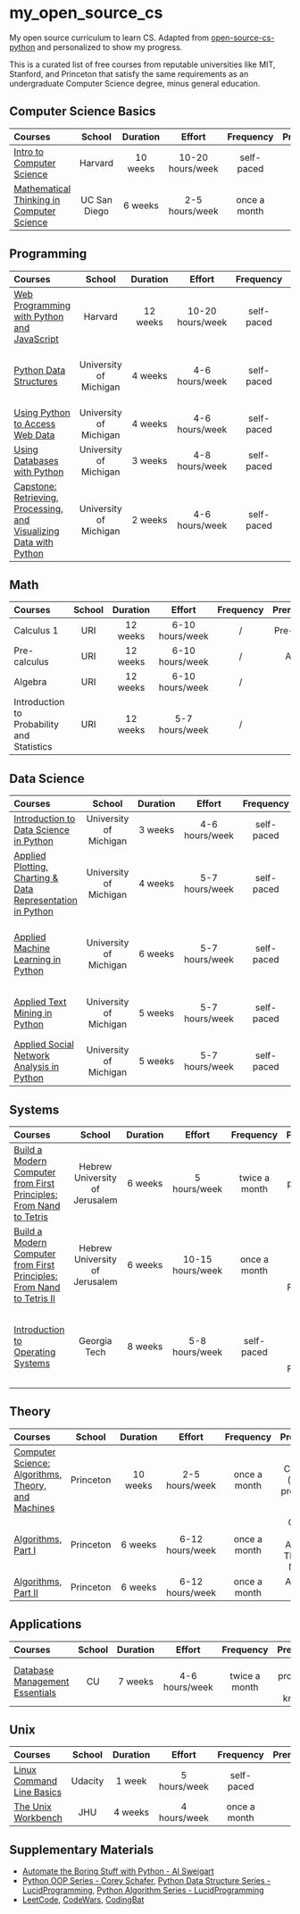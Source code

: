 # my_open_source_cs
My open source curriculum to learn CS. Adapted from [open-source-cs-python](https://github.com/ForrestKnight/open-source-cs-python) and personalized to show my progress.

This is a curated list of free courses from reputable universities like MIT, Stanford, and Princeton that satisfy the same requirements as an undergraduate Computer Science degree, minus general education.

## Computer Science Basics

Courses | School | Duration | Effort | Frequency | Prerequisites | Status
:-- | :--: | :--: | :--: | :--: | :--: | :--:
[Intro to Computer Science](https://www.edx.org/course/cs50s-introduction-computer-science-harvardx-cs50x) | Harvard | 10 weeks | 10-20 hours/week | self-paced | none | ✔️
[Mathematical Thinking in Computer Science](https://click.linksynergy.com/deeplink?id=PtFMiHYfEVk&mid=40328&murl=https%3A%2F%2Fwww.coursera.org%2Flearn%2Fwhat-is-a-proof) | UC San Diego | 6 weeks | 2-5 hours/week | once a month | none

## Programming

Courses | School | Duration | Effort | Frequency | Prerequisites | Status
:-- | :--: | :--: | :--: | :--: | :--: | :--:
[Web Programming with Python and JavaScript](https://cs50.harvard.edu/web/2020/) | Harvard | 12 weeks | 10-20 hours/week | self-paced | Intro to Computer Science | ✔️
[Python Data Structures](https://click.linksynergy.com/deeplink?id=PtFMiHYfEVk&mid=40328&murl=https%3A%2F%2Fwww.coursera.org%2Flearn%2Fpython-data)| University of Michigan | 4 weeks | 4-6 hours/week | self-paced | Web Programming with Python and JavaScript | ✔️
[Using Python to Access Web Data](https://click.linksynergy.com/deeplink?id=PtFMiHYfEVk&mid=40328&murl=https%3A%2F%2Fwww.coursera.org%2Flearn%2Fpython-network-data)| University of Michigan | 4 weeks | 4-6 hours/week | self-paced | Python Data Structures
[Using Databases with Python](https://click.linksynergy.com/deeplink?id=PtFMiHYfEVk&mid=40328&murl=https%3A%2F%2Fwww.coursera.org%2Flearn%2Fpython-databases)| University of Michigan | 3 weeks | 4-8 hours/week | self-paced | Using Python to Access Web Data
[Capstone: Retrieving, Processing, and Visualizing Data with Python](https://click.linksynergy.com/deeplink?id=PtFMiHYfEVk&mid=40328&murl=https%3A%2F%2Fwww.coursera.org%2Flearn%2Fpython-data-visualization) | University of Michigan | 2 weeks | 4-6 hours/week | self-paced | Using Databases with Python

## Math

Courses | School | Duration | Effort | Frequency | Prerequisites | Status
:-- | :--: | :--: | :--: | :--: | :--: | :--:
Calculus 1 | URI | 12 weeks | 6-10 hours/week | / | Pre-calculus | ✔️
Pre-calculus | URI | 12 weeks | 6-10 hours/week | / | Algebra | ✔️
Algebra | URI | 12 weeks | 6-10 hours/week | / | none | ✔️
Introduction to Probability and Statistics | URI | 12 weeks | 5-7 hours/week | / | none | ✔️

## Data Science

Courses | School | Duration | Effort | Frequency | Prerequisites | Status
:-- | :--: | :--: | :--: | :--: | :--: | :--:
[Introduction to Data Science in Python](https://click.linksynergy.com/deeplink?id=PtFMiHYfEVk&mid=40328&murl=https%3A%2F%2Fwww.coursera.org%2Flearn%2Fpython-data-analysis) | University of Michigan | 3 weeks | 4-6 hours/week | self-paced | basic programming knowledge
[Applied Plotting, Charting & Data Representation in Python](https://click.linksynergy.com/deeplink?id=PtFMiHYfEVk&mid=40328&murl=https%3A%2F%2Fwww.coursera.org%2Flearn%2Fpython-plotting) | University of Michigan | 4 weeks | 5-7 hours/week | self-paced | Introduction to Data Science in Python
[Applied Machine Learning in Python](https://click.linksynergy.com/deeplink?id=PtFMiHYfEVk&mid=40328&murl=https%3A%2F%2Fwww.coursera.org%2Flearn%2Fpython-machine-learning) | University of Michigan | 6 weeks | 5-7 hours/week | self-paced | Applied Plotting, Charting & Data Representation in Python
[Applied Text Mining in Python](https://click.linksynergy.com/deeplink?id=PtFMiHYfEVk&mid=40328&murl=https%3A%2F%2Fwww.coursera.org%2Flearn%2Fpython-text-mining) | University of Michigan | 5 weeks | 5-7 hours/week | self-paced | Applied Machine Learning in Python
[Applied Social Network Analysis in Python](https://click.linksynergy.com/deeplink?id=PtFMiHYfEVk&mid=40328&murl=https%3A%2F%2Fwww.coursera.org%2Flearn%2Fpython-social-network-analysis) | University of Michigan | 5 weeks | 5-7 hours/week | self-paced | Applied Text Mining in Python

## Systems

Courses | School | Duration | Effort | Frequency | Prerequisites | Status
:-- | :--: | :--: | :--: | :--: | :--: | :--:
[Build a Modern Computer from First Principles: From Nand to Tetris](https://click.linksynergy.com/deeplink?id=PtFMiHYfEVk&mid=40328&murl=https%3A%2F%2Fwww.coursera.org%2Flearn%2Fbuild-a-computer) | Hebrew University of Jerusalem | 6 weeks | 5 hours/week | twice a month | basic programming knowledge
[Build a Modern Computer from First Principles: From Nand to Tetris II](https://click.linksynergy.com/deeplink?id=PtFMiHYfEVk&mid=40328&murl=https%3A%2F%2Fwww.coursera.org%2Flearn%2Fnand2tetris2) | Hebrew University of Jerusalem | 6 weeks | 10-15 hours/week | once a month | Build a Modern Computer from First Principles: From Nand to Tetris
[Introduction to Operating Systems](https://imp.i115008.net/introduction-to-operating-systems)| Georgia Tech | 8 weeks | 5-8 hours/week | self-paced | Build a Modern Computer from First Principles: From Nand to Tetris II


## Theory

Courses | School | Duration | Effort | Frequency | Prerequisites | Status
:-- | :--: | :--: | :--: | :--: | :--: | :--:
[Computer Science: Algorithms, Theory, and Machines](https://click.linksynergy.com/deeplink?id=PtFMiHYfEVk&mid=40328&murl=https%3A%2F%2Fwww.coursera.org%2Flearn%2Fcs-algorithms-theory-machines) | Princeton | 10 weeks | 2-5 hours/week | once a month | Calculus 1A (all), basic programming
[Algorithms, Part I](https://click.linksynergy.com/deeplink?id=PtFMiHYfEVk&mid=40328&murl=https%3A%2F%2Fwww.coursera.org%2Flearn%2Falgorithms-part1) | Princeton | 6 weeks | 6-12 hours/week | once a month | Computer Science: Algorithms, Theory, and Machines
[Algorithms, Part II](https://click.linksynergy.com/deeplink?id=PtFMiHYfEVk&mid=40328&murl=https%3A%2F%2Fwww.coursera.org%2Flearn%2Falgorithms-part2) | Princeton | 6 weeks | 6-12 hours/week | once a month | Algorithms, Part I


## Applications

Courses | School | Duration | Effort | Frequency | Prerequisites | Status
:-- | :--: | :--: | :--: | :--: | :--: | :--:
[Database Management Essentials](https://www.coursera.org/learn/database-management) | CU | 7 weeks | 4-6 hours/week | twice a month | basic programming & CS knowledge


## Unix

Courses | School | Duration | Effort | Frequency | Prerequisites | Status
:-- | :--: | :--: | :--: | :--: | :--: | :--:
[Linux Command Line Basics](https://imp.i115008.net/linux-command-line-basics) | Udacity | 1 week | 5 hours/week | self-paced | none | ✔️
[The Unix Workbench](https://click.linksynergy.com/deeplink?id=PtFMiHYfEVk&mid=40328&murl=https%3A%2F%2Fwww.coursera.org%2Flearn%2Funix) | JHU | 4 weeks | 4 hours/week | once a month | none | ✔️

## Supplementary Materials
- [Automate the Boring Stuff with Python - Al Sweigart](https://automatetheboringstuff.com/)
- [Python OOP Series - Corey Schafer](https://www.youtube.com/playlist?list=PL-osiE80TeTsqhIuOqKhwlXsIBIdSeYtc), [Python Data Structure Series - LucidProgramming](https://www.youtube.com/playlist?list=PL5tcWHG-UPH112e7AN7C-fwDVPVrt0wpV), [Python Algorithm Series - LucidProgramming](https://www.youtube.com/playlist?list=PL5tcWHG-UPH1K7oTJgIbWy6rCMc8-8Lfm)
- [LeetCode](https://leetcode.com/), [CodeWars](https://www.codewars.com/), [CodingBat](https://codingbat.com/)